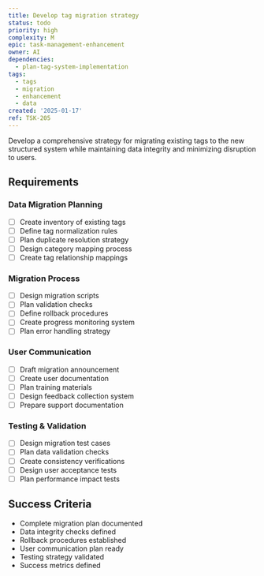 ```yaml
---
title: Develop tag migration strategy
status: todo
priority: high
complexity: M
epic: task-management-enhancement
owner: AI
dependencies:
  - plan-tag-system-implementation
tags:
  - tags
  - migration
  - enhancement
  - data
created: '2025-01-17'
ref: TSK-205
---
```


Develop a comprehensive strategy for migrating existing tags to the new structured system while maintaining data integrity and minimizing disruption to users.

## Requirements

### Data Migration Planning
- [ ] Create inventory of existing tags
- [ ] Define tag normalization rules
- [ ] Plan duplicate resolution strategy
- [ ] Design category mapping process
- [ ] Create tag relationship mappings

### Migration Process
- [ ] Design migration scripts
- [ ] Plan validation checks
- [ ] Define rollback procedures
- [ ] Create progress monitoring system
- [ ] Plan error handling strategy

### User Communication
- [ ] Draft migration announcement
- [ ] Create user documentation
- [ ] Plan training materials
- [ ] Design feedback collection system
- [ ] Prepare support documentation

### Testing & Validation
- [ ] Design migration test cases
- [ ] Plan data validation checks
- [ ] Create consistency verifications
- [ ] Design user acceptance tests
- [ ] Plan performance impact tests

## Success Criteria
- Complete migration plan documented
- Data integrity checks defined
- Rollback procedures established
- User communication plan ready
- Testing strategy validated
- Success metrics defined 

